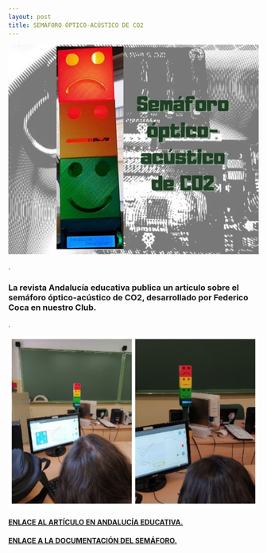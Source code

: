 ```yaml
---
layout: post
title: SEMÁFORO ÓPTICO-ACÚSTICO DE CO2
---
```



<img src="/images/semaforo1.jpg" width="800" />

.


### La revista Andalucía educativa publica un artículo sobre el semáforo óptico-acústico de CO2, desarrollado por Federico Coca en nuestro Club. ###
.



<img src="/images/semaforo2.jpg" width="800" />




#### [ENLACE AL ARTÍCULO EN ANDALUCÍA EDUCATIVA.](https://www.juntadeandalucia.es/educacion/portals/web/revista-andalucia-educativa/contenidos/-/contenidos/detalle/un-semaforo-para-reducir-la-probabilidad-de-contagio-en-el-aula) ####


#### [ENLACE A LA DOCUMENTACIÓN DEL SEMÁFORO.](https://clubroboticagranada.github.io/semaforo-optico-acustico-CO2/) ####
 
